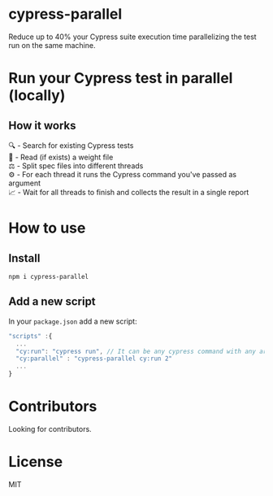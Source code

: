 # cypress-parallel
Reduce up to 40% your Cypress suite execution time parallelizing the test run on the same machine.
 
# Run your Cypress test in parallel (locally)

## How it works
🔍 - Search for existing Cypress tests\
📄 - Read (if exists) a weight file\
⚖️ - Split spec files into different threads\
⚙️ - For each thread it runs the Cypress command you've passed as argument\
📈 - Wait for all threads to finish and collects the result in a single report

# How to use

## Install
 ```
 npm i cypress-parallel
 ```

## Add a new script
 In your `package.json` add a new script:

  ```typescript
"scripts" :{
    ...
    "cy:run": "cypress run", // It can be any cypress command with any argument
    "cy:parallel" : "cypress-parallel cy:run 2"
    ...
}
 ```
# Contributors
Looking for contributors.
# License
 MIT
